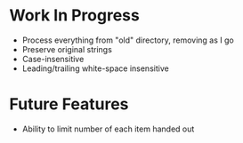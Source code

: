 # Work In Progress #

* Process everything from "old" directory, removing as I go
* Preserve original strings
* Case-insensitive
* Leading/trailing white-space insensitive

# Future Features #

* Ability to limit number of each item handed out
